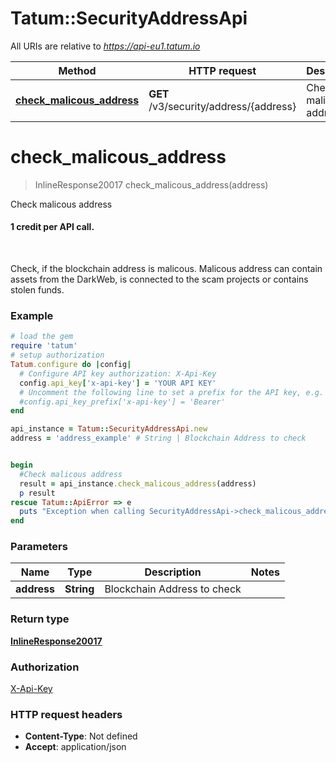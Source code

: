 # Tatum::SecurityAddressApi

All URIs are relative to *https://api-eu1.tatum.io*

Method | HTTP request | Description
------------- | ------------- | -------------
[**check_malicous_address**](SecurityAddressApi.md#check_malicous_address) | **GET** /v3/security/address/{address} | Check malicous address

# **check_malicous_address**
> InlineResponse20017 check_malicous_address(address)

Check malicous address

<h4>1 credit per API call.</h4><br/> <p>Check, if the blockchain address is malicous. Malicous address can contain assets from the DarkWeb, is connected to the scam projects or contains stolen funds.</p> 

### Example
```ruby
# load the gem
require 'tatum'
# setup authorization
Tatum.configure do |config|
  # Configure API key authorization: X-Api-Key
  config.api_key['x-api-key'] = 'YOUR API KEY'
  # Uncomment the following line to set a prefix for the API key, e.g. 'Bearer' (defaults to nil)
  #config.api_key_prefix['x-api-key'] = 'Bearer'
end

api_instance = Tatum::SecurityAddressApi.new
address = 'address_example' # String | Blockchain Address to check


begin
  #Check malicous address
  result = api_instance.check_malicous_address(address)
  p result
rescue Tatum::ApiError => e
  puts "Exception when calling SecurityAddressApi->check_malicous_address: #{e}"
end
```

### Parameters

Name | Type | Description  | Notes
------------- | ------------- | ------------- | -------------
 **address** | **String**| Blockchain Address to check | 

### Return type

[**InlineResponse20017**](InlineResponse20017.md)

### Authorization

[X-Api-Key](../README.md#X-Api-Key)

### HTTP request headers

 - **Content-Type**: Not defined
 - **Accept**: application/json



